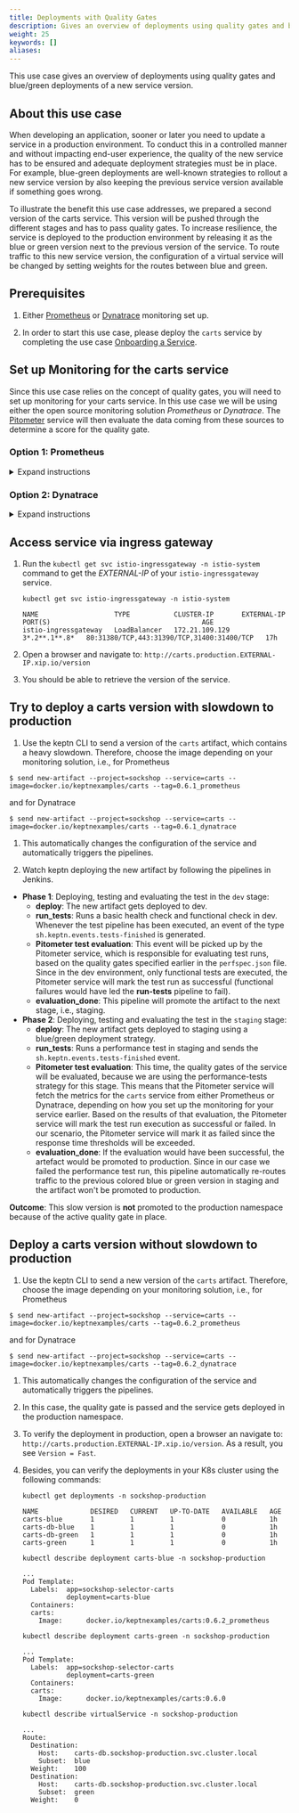 ```yaml
---
title: Deployments with Quality Gates
description: Gives an overview of deployments using quality gates and blue/green deployments of a new service version.
weight: 25
keywords: []
aliases:
---
```


This use case gives an overview of deployments using quality gates and blue/green deployments of a new service version.

## About this use case

When developing an application, sooner or later you need to update a service in a production environment. To conduct this in a controlled manner and without impacting end-user experience, the quality of the new service has to be ensured and adequate deployment strategies must be in place. For example, blue-green deployments are well-known strategies to rollout a new service version by also keeping the previous service version available if something goes wrong.

To illustrate the benefit this use case addresses, we prepared a second version of the carts service. This version will be pushed through the different stages and has to pass quality gates. To increase resilience, the service is deployed to the production environment by releasing it as the blue or green version next to the previous version of the service. To route traffic to this new service version, the configuration of a virtual service will be changed by setting weights for the routes between blue and green.

## Prerequisites

1. Either [Prometheus](../../monitoring/prometheus) or [Dynatrace](../../monitoring/dynatrace) monitoring set up.

1. In order to start this use case, please deploy the `carts` service by completing the use case [Onboarding a Service](../onboard-carts-service/).

## Set up Monitoring for the carts service
Since this use case relies on the concept of quality gates, you will need to set up monitoring for your carts service.
In this use case we will be using either the open source monitoring solution *Prometheus* or *Dynatrace*.
The [Pitometer](https://github.com/keptn/pitometer) service will then evaluate the data coming from these sources to determine a score for the quality gate.

### Option 1: Prometheus
<details><summary>Expand instructions</summary>
<p>
Please make sure you have followed the instructions for setting up [Prometheus](../../monitoring/prometheus).

To set up the quality gates for the carts service, please navigate to the `perfspec` folder of your carts service. This folder contains files defining the quality gate that will be evaluated against Prometheus. 

This quality gate will check that the average response time of the service is under 1&nbsp;second. If the response time exceeds this threshold, the performance evaluation will be marked as failed, the service deployment will be rejected and the requests to the service will be directed to the previous working deployment of the service. The evaluation is done with the [Pitometer](https://github.com/keptn/pitometer) component that is installed along with keptn.

1. Rename the file `perfspec_prometheus.json` to `perfspec.json`. 
1. Commit and push the file.

  ```console
  git add .
  git commit -m "use prometheus perfspec"
  git push
  ```
</p>
</details>

### Option 2: Dynatrace
<details><summary>Expand instructions</summary>
<p>
Please make sure you have followed the instructions for setting up [Dynatrace](../../monitoring/dynatrace).

To set up the quality gates for the carts service, please navigate to the `perfspec` folder of your carts service. This file contains the quality gate that will be evaluated against Dynatrace. 

This quality gate will check that the average response time of the service is under 1&nbsp;second. If the response time exceeds this threshold, the performance evaluation will be marked as failed, the service deployment will be rejected and the requests to the service will be directed to the previous working deployment of the service. The evaluation is done with the [Pitometer](https://github.com/keptn/pitometer) component that is installed along with keptn.

1. Rename the file `perfspec_dynatrace.json` to `perfspec.json`. 
1. Commit and push the file.

  ```console
  git add .
  git commit -m "use dynatrace perfspec"
  git push
  ```



</p>
</details>


## Access service via ingress gateway

1. Run the `kubectl get svc istio-ingressgateway -n istio-system` command to get the *EXTERNAL-IP* of your `istio-ingressgateway` service.

    ```console
    kubectl get svc istio-ingressgateway -n istio-system

    NAME                   TYPE           CLUSTER-IP       EXTERNAL-IP     PORT(S)                                      AGE
    istio-ingressgateway   LoadBalancer   172.21.109.129   3*.2**.1**.8*   80:31380/TCP,443:31390/TCP,31400:31400/TCP   17h
    ```

1. Open a browser and navigate to: `http://carts.production.EXTERNAL-IP.xip.io/version`

1. You should be able to retrieve the version of the service.


## Try to deploy a carts version with slowdown to production

1. Use the keptn CLI to send a version of the `carts` artifact, which contains a heavy slowdown. Therefore, choose the image depending on 
your monitoring solution, i.e., for Prometheus 
  ```console
  $ send new-artifact --project=sockshop --service=carts --image=docker.io/keptnexamples/carts --tag=0.6.1_prometheus
  ```
  and for Dynatrace
  ```console
  $ send new-artifact --project=sockshop --service=carts --image=docker.io/keptnexamples/carts --tag=0.6.1_dynatrace
  ```

1. This automatically changes the configuration of the service and automatically triggers the pipelines.

1. Watch keptn deploying the new artifact by following the pipelines in Jenkins.
  * **Phase 1**: Deploying, testing and evaluating the test in the `dev` stage:
      * **deploy**: The new artifact gets deployed to dev.
      * **run_tests**: Runs a basic health check and functional check in dev. Whenever the test pipeline has been executed, an event of the type `sh.keptn.events.tests-finished` is generated. 
      * **Pitometer test evaluation**: This event will be picked up by the Pitometer service, which is responsible for evaluating test runs, based on the quality gates specified earlier in the `perfspec.json` file. Since in the dev environment, only functional tests are executed, the Pitometer service will mark the test run as successful (functional failures would have led the **run-tests** pipeline to fail).
      * **evaluation_done**: This pipeline will promote the artifact to the next stage, i.e., staging.
  * **Phase 2**: Deploying, testing and evaluating the test in the `staging` stage:
      * **deploy**: The new artifact gets deployed to staging using a blue/green deployment strategy.
      * **run_tests**: Runs a performance test in staging and sends the `sh.keptn.events.tests-finished` event.
      * **Pitometer test evaluation**: This time, the quality gates of the service will be evaluated, because we are using the performance-tests strategy for this stage. This means that the Pitometer service will fetch the metrics for the `carts` service from either Prometheus or Dynatrace, depending on how you set up the monitoring for your service earlier. Based on the results of that evaluation, the Pitometer service will mark the test run execution as successful or failed. In our scenario, the Pitometer service will mark it as failed since the response time thresholds will be exceeded.
      * **evaluation_done**:  If the evaluation would have been successful, the artefact would be promoted to production. Since in our case we failed the performance test run, this pipeline automatically re-routes traffic to the previous colored blue or green version in staging and the artifact won't be promoted to production.
      
  **Outcome**: This slow version is **not** promoted to the production namespace because of the active quality gate in place.

## Deploy a carts version without slowdown to production

1. Use the keptn CLI to send a new version of the `carts` artifact. Therefore, choose the image depending on 
your monitoring solution, i.e., for Prometheus 
  ```console
  $ send new-artifact --project=sockshop --service=carts --image=docker.io/keptnexamples/carts --tag=0.6.2_prometheus
  ```
  and for Dynatrace
  ```console
  $ send new-artifact --project=sockshop --service=carts --image=docker.io/keptnexamples/carts --tag=0.6.2_dynatrace
  ```

1. This automatically changes the configuration of the service and automatically triggers the pipelines.

1. In this case, the quality gate is passed and the service gets deployed in the production namespace. 

1. To verify the deployment in production, open a browser an navigate to: `http://carts.production.EXTERNAL-IP.xip.io/version`. As a result, you see `Version = Fast`.

1. Besides, you can verify the deployments in your K8s cluster using the following commands: 

    ```console
    kubectl get deployments -n sockshop-production

    NAME             DESIRED   CURRENT   UP-TO-DATE   AVAILABLE   AGE
    carts-blue       1         1         1            0           1h
    carts-db-blue    1         1         1            0           1h
    carts-db-green   1         1         1            0           1h
    carts-green      1         1         1            0           1h
    ```

    ```console
    kubectl describe deployment carts-blue -n sockshop-production

    ...
    Pod Template:
      Labels:  app=sockshop-selector-carts
               deployment=carts-blue
      Containers:
      carts:
        Image:      docker.io/keptnexamples/carts:0.6.2_prometheus
    ```

    ```console
    kubectl describe deployment carts-green -n sockshop-production

    ...
    Pod Template:
      Labels:  app=sockshop-selector-carts
               deployment=carts-green
      Containers:
      carts:
        Image:      docker.io/keptnexamples/carts:0.6.0
    ```

    ```console
    kubectl describe virtualService -n sockshop-production
    
    ...
    Route:
      Destination:
        Host:    carts-db.sockshop-production.svc.cluster.local
        Subset:  blue
      Weight:    100
      Destination:
        Host:    carts-db.sockshop-production.svc.cluster.local
        Subset:  green
      Weight:    0
    ```
